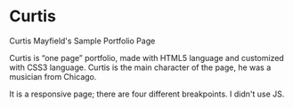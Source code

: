 # Curtis
Curtis Mayfield's Sample Portfolio Page

Curtis is “one page” portfolio, made with HTML5 language and customized with CSS3 language.
Curtis is the main character of the page, he was a musician from Chicago.

It is a responsive page; there are four different breakpoints.
I didn't use JS.
